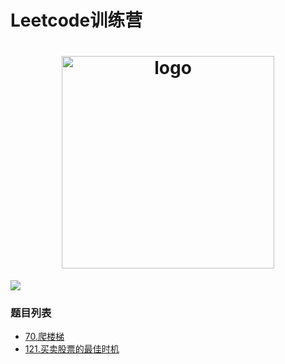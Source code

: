 # Leetcode训练营
<h1 align="center">
  <img src="https://static.leetcode-cn.com/cn-mono-assets/production/main/assets/leetcode-logo.5d9d9fa9.svg" height="340" width="340"  alt="logo" />
 </h1>
 
 ![](https://img.shields.io/badge/language-java-orange.svg)

### 题目列表
 - [70.爬楼梯](https://github.com/121880399/leetcode_training_camp/tree/master/wiki/t70)
 - [121.买卖股票的最佳时机](https://github.com/121880399/leetcode_training_camp/blob/master/wiki/t121/README.md)
